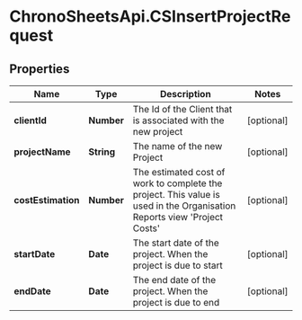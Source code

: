 # ChronoSheetsApi.CSInsertProjectRequest

## Properties
Name | Type | Description | Notes
------------ | ------------- | ------------- | -------------
**clientId** | **Number** | The Id of the Client that is associated with the new project | [optional] 
**projectName** | **String** | The name of the new Project | [optional] 
**costEstimation** | **Number** | The estimated cost of work to complete the project.  This value is used in the Organisation Reports view &#39;Project Costs&#39; | [optional] 
**startDate** | **Date** | The start date of the project.  When the project is due to start | [optional] 
**endDate** | **Date** | The end date of the project.  When the project is due to end | [optional] 


